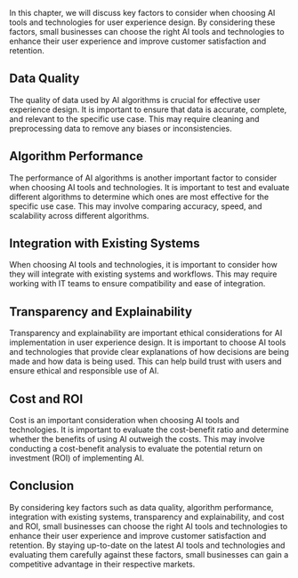 

In this chapter, we will discuss key factors to consider when choosing AI tools and technologies for user experience design. By considering these factors, small businesses can choose the right AI tools and technologies to enhance their user experience and improve customer satisfaction and retention.

Data Quality
------------

The quality of data used by AI algorithms is crucial for effective user experience design. It is important to ensure that data is accurate, complete, and relevant to the specific use case. This may require cleaning and preprocessing data to remove any biases or inconsistencies.

Algorithm Performance
---------------------

The performance of AI algorithms is another important factor to consider when choosing AI tools and technologies. It is important to test and evaluate different algorithms to determine which ones are most effective for the specific use case. This may involve comparing accuracy, speed, and scalability across different algorithms.

Integration with Existing Systems
---------------------------------

When choosing AI tools and technologies, it is important to consider how they will integrate with existing systems and workflows. This may require working with IT teams to ensure compatibility and ease of integration.

Transparency and Explainability
-------------------------------

Transparency and explainability are important ethical considerations for AI implementation in user experience design. It is important to choose AI tools and technologies that provide clear explanations of how decisions are being made and how data is being used. This can help build trust with users and ensure ethical and responsible use of AI.

Cost and ROI
------------

Cost is an important consideration when choosing AI tools and technologies. It is important to evaluate the cost-benefit ratio and determine whether the benefits of using AI outweigh the costs. This may involve conducting a cost-benefit analysis to evaluate the potential return on investment (ROI) of implementing AI.

Conclusion
----------

By considering key factors such as data quality, algorithm performance, integration with existing systems, transparency and explainability, and cost and ROI, small businesses can choose the right AI tools and technologies to enhance their user experience and improve customer satisfaction and retention. By staying up-to-date on the latest AI tools and technologies and evaluating them carefully against these factors, small businesses can gain a competitive advantage in their respective markets.
